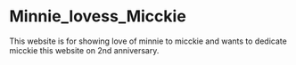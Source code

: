 # Minnie_lovess_Micckie
This website is for showing love of minnie to micckie and wants to dedicate micckie this website on 2nd anniversary.
